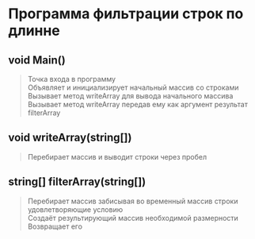 # Программа фильтрации строк по длинне

## void Main()
> Точка входа в программу\
> Объявляет и инициализирует начальный массив со строками\
> Вызывает метод writeArray для вывода начального массива\
> Вызывает метод writeArray передав ему как аргумент результат filterArray


## void writeArray(string[])
> Перебирает массив и выводит строки через пробел

## string[] filterArray(string[])
> Перебирает массив забисывая во временный массив строки удовлетворяющие условию\
> Создаёт результирующий массив необходимой размерности\
> Возвращает его 